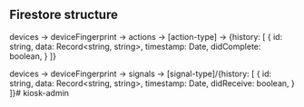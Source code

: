 ## Firestore structure

devices -> deviceFingerprint -> actions -> [action-type] -> {history: [
    {
        id: string,
        data: Record<string, string>,
        timestamp: Date,
        didComplete: boolean,
    }
]}

devices -> deviceFingerprint -> signals -> [signal-type]/{history: [
    {
        id: string,
        data: Record<string, string>,
        timestamp: Date,
        didReceive: boolean,
    }
]}# kiosk-admin
